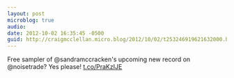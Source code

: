 ```yaml
---
layout: post
microblog: true
audio: 
date: 2012-10-02 16:35:45 -0500
guid: http://craigmcclellan.micro.blog/2012/10/02/t253246919621632000.html
---
```

Free sampler of @sandramccracken's upcoming new record on @noisetrade? Yes please! [t.co/PraKzIJE](http://t.co/PraKzIJE)
